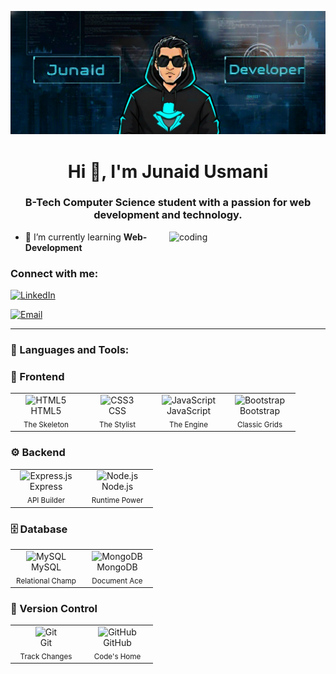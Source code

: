 <p align="center">
  <img src="./github-poster.png" alt="Header Banner">
</p>

<h1 align="center">Hi 👋, I'm Junaid Usmani</h1>
<h3 align="center">B-Tech Computer Science student with a passion for web development and technology.</h3>

<img align="right" alt="coding" width="250" src="https://media.licdn.com/dms/image/v2/D5612AQGOmwfIE5mlWA/article-cover_image-shrink_720_1280/article-cover_image-shrink_720_1280/0/1674617947228?e=2147483647&v=beta&t=L-J1EFIJzlFXa-2bu5K-SqOT0PXYAaPZgXxnpneoF0U">

- 🌱 I’m currently learning **Web-Development**

<h3 align="left">Connect with me:</h3>

<p>
  <a href="https://www.linkedin.com/in/junaid-developer" target="_blank">
    <img src="https://img.shields.io/badge/LinkedIn-%230077B5.svg?style=for-the-badge&logo=linkedin&logoColor=white" alt="LinkedIn">
  </a>  
</p>
<p>
  <a href="mailto:junaid22usmani@gmail.com" target="_blank">
    <img src="https://img.shields.io/badge/Email-D14836?style=for-the-badge&logo=gmail&logoColor=white" alt="Email">
  </a>
</p>

---

### 🚀 Languages and Tools:

<div align="left">

  <h3>🎨 Frontend</h3>
  <table>
    <tr>
      <td align="center" width="100">
        <img src="https://skillicons.dev/icons?i=html" width="60" height="60" alt="HTML5" />
        <br>HTML5<br><sub>The Skeleton</sub>
      </td>
      <td align="center" width="100">
        <img src="https://skillicons.dev/icons?i=css" width="60" height="60" alt="CSS3" />
        <br>CSS<br><sub>The Stylist</sub>
      </td>
      <td align="center" width="100">
        <img src="https://skillicons.dev/icons?i=js" width="60" height="60" alt="JavaScript" />
        <br>JavaScript<br><sub>The Engine</sub>
      </td>
      <td align="center" width="100">
        <img src="https://skillicons.dev/icons?i=bootstrap" width="60" height="60" alt="Bootstrap" />
        <br>Bootstrap<br><sub>Classic Grids</sub>
      </td>
    </tr>
  </table>

  <h3>⚙️ Backend</h3>
  <table>
    <tr>
      <td align="center" width="100">
        <img src="https://skillicons.dev/icons?i=express" width="60" height="60" alt="Express.js" />
        <br>Express<br><sub>API Builder</sub>
      </td>
      <td align="center" width="100">
        <img src="https://skillicons.dev/icons?i=nodejs" width="60" height="60" alt="Node.js" />
        <br>Node.js<br><sub>Runtime Power</sub>
      </td>
    </tr>
  </table>

  <h3>🗄️ Database</h3>
  <table>
    <tr>
      <td align="center" width="100">
        <img src="https://skillicons.dev/icons?i=mysql" width="60" height="60" alt="MySQL" />
        <br>MySQL<br><sub>Relational Champ</sub>
      </td>
       <td align="center" width="100">
        <img src="https://skillicons.dev/icons?i=mongodb" width="60" height="60" alt="MongoDB" />
        <br>MongoDB<br><sub>Document Ace</sub>
      </td>
    </tr>
  </table>
  
  <h3>🔄 Version Control</h3>
  <table>
    <tr>
      <td align="center" width="100">
        <img src="https://skillicons.dev/icons?i=git" width="60" height="60" alt="Git" />
        <br>Git<br><sub>Track Changes</sub>
      </td>
      <td align="center" width="100">
        <img src="https://skillicons.dev/icons?i=github" width="60" height="60" alt="GitHub" />
        <br>GitHub<br><sub>Code's Home</sub>
      </td>
    </tr>
  </table>
</div>

